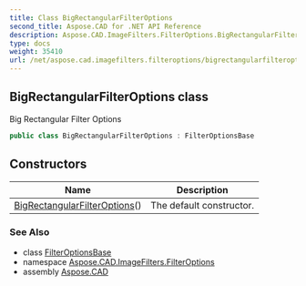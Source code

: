 ```yaml
---
title: Class BigRectangularFilterOptions
second_title: Aspose.CAD for .NET API Reference
description: Aspose.CAD.ImageFilters.FilterOptions.BigRectangularFilterOptions class. Big Rectangular Filter Options
type: docs
weight: 35410
url: /net/aspose.cad.imagefilters.filteroptions/bigrectangularfilteroptions/
---
```

## BigRectangularFilterOptions class

Big Rectangular Filter Options

```csharp
public class BigRectangularFilterOptions : FilterOptionsBase
```

## Constructors

| Name | Description |
| --- | --- |
| [BigRectangularFilterOptions](bigrectangularfilteroptions/)() | The default constructor. |

### See Also

* class [FilterOptionsBase](../filteroptionsbase/)
* namespace [Aspose.CAD.ImageFilters.FilterOptions](../../aspose.cad.imagefilters.filteroptions/)
* assembly [Aspose.CAD](../../)


